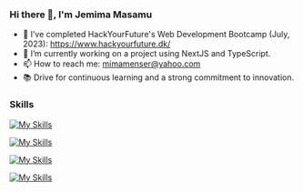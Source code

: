 ### Hi there 👋, I'm Jemima Masamu

- 🔭 I’ve completed HackYourFuture's Web Development Bootcamp (July, 2023): https://www.hackyourfuture.dk/
- 🌱 I’m currently working on a project using NextJS and TypeScript.
- 📫 How to reach me: mimamenser@yahoo.com
- 📚 Drive for continuous learning and a strong commitment to innovation.

### Skills
[![My Skills](https://skillicons.dev/icons?i=html,css,js,react,ts,nextjs)](https://skillicons.dev)

[![My Skills](https://skillicons.dev/icons?i=nodejs,express)](https://skillicons.dev)

[![My Skills](https://skillicons.dev/icons?i=mysql,mongodb)](https://skillicons.dev)

[![My Skills](https://skillicons.dev/icons?i=git,vscode,postman,docker)](https://skillicons.dev)
